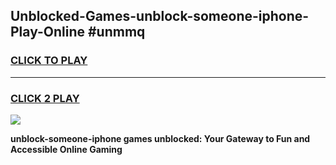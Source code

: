 
## Unblocked-Games-unblock-someone-iphone-Play-Online #unmmq
<h3>
<a href="https://news.freeplayer.one?title=unblock-someone-iphone&ref=3">CLICK TO PLAY</a></h3>
<hr>

<h3>
<a href="https://news.freeplayer.one?title=unblock-someone-iphone&ref=3">CLICK 2 PLAY</a>
  
</h3>

<a href="https://news.freeplayer.one?title=unblock-someone-iphone&ref=3"><img src="https://clearcache.store/games.png"></a>


**unblock-someone-iphone games unblocked: Your Gateway to Fun and Accessible Online Gaming**
